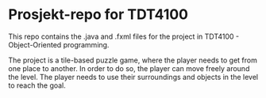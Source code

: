 # Prosjekt-repo for TDT4100

This repo contains the .java and .fxml files for the project in TDT4100 - Object-Oriented programming.

The project is a tile-based puzzle game, where the player needs to get from one place to another. In order to do so, the player can move freely around the level. The player needs to use their surroundings and objects in the level to reach the goal. 
